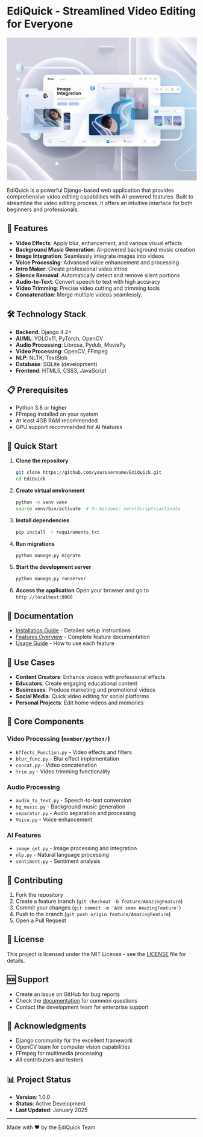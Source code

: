 # EdiQuick - Streamlined Video Editing for Everyone

![EdiQuick Logo](Images/Leonardo_Phoenix_Create_a_futuristic_whitethemed_web_applicati_2.jpg)

EdiQuick is a powerful Django-based web application that provides comprehensive video editing capabilities with AI-powered features. Built to streamline the video editing process, it offers an intuitive interface for both beginners and professionals.

## 🚀 Features

- **Video Effects**: Apply blur, enhancement, and various visual effects
- **Background Music Generation**: AI-powered background music creation
- **Image Integration**: Seamlessly integrate images into videos
- **Voice Processing**: Advanced voice enhancement and processing
- **Intro Maker**: Create professional video intros
- **Silence Removal**: Automatically detect and remove silent portions
- **Audio-to-Text**: Convert speech to text with high accuracy
- **Video Trimming**: Precise video cutting and trimming tools
- **Concatenation**: Merge multiple videos seamlessly.

## 🛠️ Technology Stack

- **Backend**: Django 4.2+
- **AI/ML**: YOLOv11, PyTorch, OpenCV
- **Audio Processing**: Librosa, Pydub, MoviePy
- **Video Processing**: OpenCV, FFmpeg
- **NLP**: NLTK, TextBlob
- **Database**: SQLite (development)
- **Frontend**: HTML5, CSS3, JavaScript

## 📋 Prerequisites

- Python 3.8 or higher
- FFmpeg installed on your system
- At least 4GB RAM recommended
- GPU support recommended for AI features

## 🚀 Quick Start

1. **Clone the repository**
   ```bash
   git clone https://github.com/yourusername/EdiQuick.git
   cd EdiQuick
   ```

2. **Create virtual environment**
   ```bash
   python -m venv venv
   source venv/bin/activate  # On Windows: venv\Scripts\activate
   ```

3. **Install dependencies**
   ```bash
   pip install -r requirements.txt
   ```

4. **Run migrations**
   ```bash
   python manage.py migrate
   ```

5. **Start the development server**
   ```bash
   python manage.py runserver
   ```

6. **Access the application**
   Open your browser and go to `http://localhost:8000`

## 📖 Documentation

- [Installation Guide](docs/installation.md) - Detailed setup instructions
- [Features Overview](docs/features.md) - Complete feature documentation
- [Usage Guide](docs/usage.md) - How to use each feature

## 🎯 Use Cases

- **Content Creators**: Enhance videos with professional effects
- **Educators**: Create engaging educational content
- **Businesses**: Produce marketing and promotional videos
- **Social Media**: Quick video editing for social platforms
- **Personal Projects**: Edit home videos and memories

## 🔧 Core Components

### Video Processing (`member/python/`)
- `Effects_Function.py` - Video effects and filters
- `blur_func.py` - Blur effect implementation
- `concat.py` - Video concatenation
- `trim.py` - Video trimming functionality

### Audio Processing
- `audio_to_text.py` - Speech-to-text conversion
- `bg_music.py` - Background music generation
- `separator.py` - Audio separation and processing
- `Voice.py` - Voice enhancement

### AI Features
- `image_get.py` - Image processing and integration
- `nlp.py` - Natural language processing
- `sentiment.py` - Sentiment analysis

## 🤝 Contributing

1. Fork the repository
2. Create a feature branch (`git checkout -b feature/AmazingFeature`)
3. Commit your changes (`git commit -m 'Add some AmazingFeature'`)
4. Push to the branch (`git push origin feature/AmazingFeature`)
5. Open a Pull Request

## 📄 License

This project is licensed under the MIT License - see the [LICENSE](LICENSE) file for details.

## 🆘 Support

- Create an issue on GitHub for bug reports
- Check the [documentation](docs/) for common questions
- Contact the development team for enterprise support

## 🙏 Acknowledgments

- Django community for the excellent framework
- OpenCV team for computer vision capabilities
- FFmpeg for multimedia processing
- All contributors and testers

## 📊 Project Status

- **Version**: 1.0.0
- **Status**: Active Development
- **Last Updated**: January 2025

---

Made with ❤️ by the EdiQuick Team
